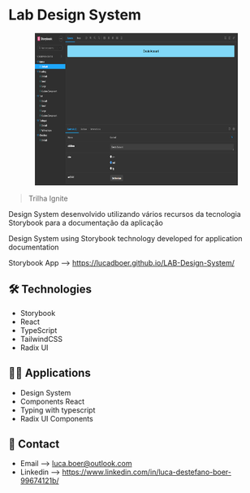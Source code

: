 # Lab Design System

<p align="center">
<span align="center">
<img width="400" height="300" src="./github/preview1.png">
</span>
    
</p>

> Trilha Ignite

Design System desenvolvido utilizando vários recursos da tecnologia Storybook para a documentação da aplicação

Design System using Storybook technology developed for application documentation

Storybook App --> https://lucadboer.github.io/LAB-Design-System/

## 🛠 Technologies

- Storybook
- React
- TypeScript
- TailwindCSS
- Radix UI

## 🧑‍💻 Applications

- Design System
- Components React
- Typing with typescript
- Radix UI Components 

## 💛 Contact

- Email --> luca.boer@outlook.com
- Linkedin --> https://www.linkedin.com/in/luca-destefano-boer-99674121b/
